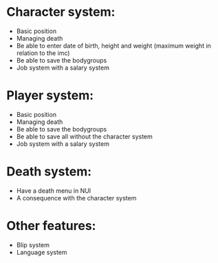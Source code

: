 # Character system:

- Basic position
- Managing death
- Be able to enter date of birth, height and weight (maximum weight in relation to the imc)
- Be able to save the bodygroups
- Job system with a salary system

# Player system:

- Basic position
- Managing death
- Be able to save the bodygroups
- Be able to save all without the character system
- Job system with a salary system

# Death system:

- Have a death menu in NUI
- A consequence with the character system

# Other features:

- Blip system
- Language system
